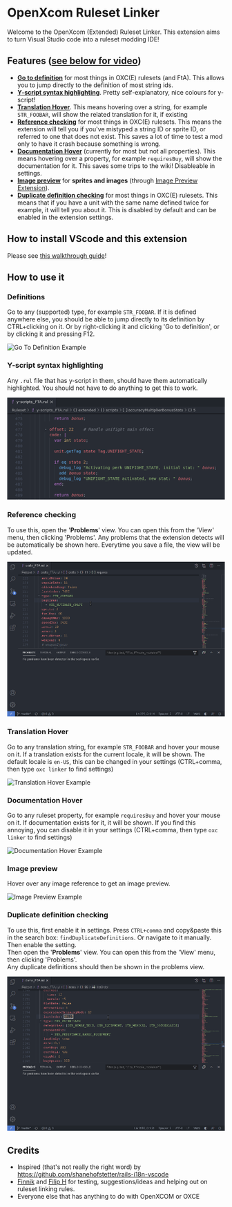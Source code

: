 # OpenXcom Ruleset Linker
Welcome to the OpenXcom (Extended) Ruleset Linker. This extension aims to turn Visual Studio code into a ruleset modding IDE!

## Features ([see below for video](#how-to-use-it))
* **[Go to definition](#definitions)** for most things in OXC(E) rulesets (and FtA). This allows you to jump directly to the definition of most string ids.
* **[Y-script syntax highlighting](#y-script-syntax-highlighting)**. Pretty self-explanatory, nice colours for y-script!
* **[Translation Hover](#translation-hover)**. This means hovering over a string, for example `STR_FOOBAR`, will show the related translation for it, if existing
* **[Reference checking](#reference-checking)** for most things in OXC(E) rulesets. This means the extension will tell you if you've mistyped a string ID or sprite ID, or referred to one that does not exist. This saves a lot of time to test a mod only to have it crash because something is wrong.
* **[Documentation Hover](#documentation-hover)** (currently for most but not all properties). This means hovering over a property, for example `requiresBuy`, will show the documentation for it. This saves some trips to the wiki! Disableable in settings.
* **[Image preview](#image-preview)** for **sprites and images** (through [Image Preview Extension](https://marketplace.visualstudio.com/items?itemName=kisstkondoros.vscode-gutter-preview)).
* **[Duplicate definition checking](#duplicate-definition-checking)** for most things in OXC(E) rulesets. This means that if you have a unit with the same name defined twice for example, it will tell you about it. This is disabled by default and can be enabled in the extension settings.

## How to install VScode and this extension
Please see [this walkthrough guide](https://github.com/pedroterzero/oxce-yaml-helper/blob/main/INSTALL.md)!

## How to use it

### Definitions
Go to any (supported) type, for example `STR_FOOBAR`. If it is defined anywhere else, you should be able to jump directly to its definition by CTRL+clicking on it. Or by right-clicking it and clicking 'Go to definition', or by clicking it and pressing F12.

![Go To Definition Example](https://raw.githubusercontent.com/pedroterzero/oxce-yaml-helper/main/docs/go-to-definition.gif)

### Y-script syntax highlighting
Any `.rul` file that has y-script in them, should have them automatically highlighted. You should not have to do anything to get this to work.

![Go To Definition Example](https://raw.githubusercontent.com/pedroterzero/oxce-yaml-helper/main/docs/syntax-highlighting.png)

### Reference checking
To use this, open the '**Problems**' view. You can open this from the 'View' menu, then clicking 'Problems'. Any problems that the extension detects will be automatically be shown here. Everytime you save a file, the view will be updated.

![Reference Checking Example](https://raw.githubusercontent.com/pedroterzero/oxce-yaml-helper/main/docs/reference-checking.gif)

### Translation Hover
Go to any translation string, for example `STR_FOOBAR` and hover your mouse on it. If a translation exists for the current locale, it will be shown. The default locale is `en-US`, this can be changed in your settings (CTRL+comma, then type `oxc linker` to find settings)

![Translation Hover Example](https://raw.githubusercontent.com/pedroterzero/oxce-yaml-helper/main/docs/translation-hover.gif)

### Documentation Hover
Go to any ruleset property, for example `requiresBuy` and hover your mouse on it. If documentation exists for it, it will be shown. If you find this annoying, you can disable it in your settings (CTRL+comma, then type `oxc linker` to find settings)

![Documentation Hover Example](https://raw.githubusercontent.com/pedroterzero/oxce-yaml-helper/main/docs/documentation-hover.gif)

### Image preview
Hover over any image reference to get an image preview.

![Image Preview Example](https://raw.githubusercontent.com/pedroterzero/oxce-yaml-helper/main/docs/image-preview.gif)

### Duplicate definition checking
To use this, first enable it in settings. Press `CTRL+comma` and copy&paste this in the search box: `findDuplicateDefinitions`. Or navigate to it manually. Then enable the setting.<br />
Then open the '**Problems**' view. You can open this from the 'View' menu, then clicking 'Problems'.<br />
Any duplicate definitions should then be shown in the problems view.

![Duplicate Definition Example](https://raw.githubusercontent.com/pedroterzero/oxce-yaml-helper/main/docs/find-duplicate-definitions.gif)

## Credits
- Inspired (that's not really the right word) by https://github.com/shanehofstetter/rails-i18n-vscode
- [Finnik](https://github.com/Finnik723) and [Filip H](https://github.com/Filip-H) for testing, suggestions/ideas and helping out on ruleset linking rules.
- Everyone else that has anything to do with OpenXCOM or OXCE